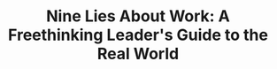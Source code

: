 ---
title: "Nine Lies About Work: A Freethinking Leader's Guide to the Real World"
description: "9 Kebohongan di tempat kerja. #1: Reputasi perusahaan sangat penting untuk karyawan. #2: Rencana terbaik yang menentukan kesuksesan perusahaan. #3: Perusahaan terbaik cascade gol. #4: The best people are well-rounded #5: People need feedback #6: People can reliably rate other people #7: People have potential #8: Work-life balance matters most #9: Leadership is a thing"
cover: "images/reading/nine-lies-about-work.jpeg"
publishDate: 2019-01-05
authors: "Marcus Buckingham, Ashley Goodall"
categories: ["business & leadership"]
---